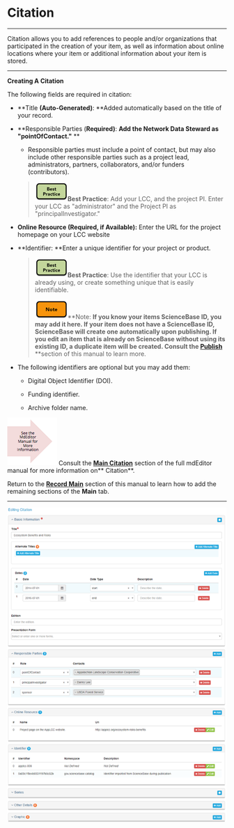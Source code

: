 # Citation

---

Citation allows you to add references to people and/or organizations that participated in the creation of your item, as well as information about online locations where your item or additional information about your item is stored.

---

**Creating A Citation**

The following fields are required in citation:

* **Title **\(Auto-Generated\)**: **Added automatically based on the title of your record.
* **Responsible Parties \(**Required\)**: **Add the Network Data Steward as "pointOfContact."** **

  * Responsible parties must include a point of contact, but may also include other responsible parties such as a project lead, administrators, partners, collaborators, and/or funders \(contributors\). 

  > ![](/assets/best_practice_small.png)**Best Practice**: Add your LCC, and the project PI. Enter your LCC as "administrator" and the Project PI as "principalInvestigator."

* **Online Resource \(**Required, if Available\)**:** Enter the URL for the project homepage on your LCC website

* **Identifier: **Enter a unique identifier for your project or product.

  > ![](/assets/best_practice_small.png)**Best Practice**: Use the identifier that your LCC is already using, or create something unique that is easily identifiable.
  >
  > ![](/assets/note_small.png)**Note: **If you know your items ScienceBase ID, you may add it here. If your item does not have a ScienceBase ID, ScienceBase will create one automatically upon publishing. If you edit an item that is already on ScienceBase without using its existing ID, a duplicate item will be created. Consult the [**Publish**](/publish.md)** **section of this manual to learn more.

* The following identifiers are optional but you may add them:

  * Digital Object Identifier \(DOI\).

  * Funding identifier.

  * Archive folder name.

![](/assets/see_full_manual_for.png) Consult the [**Main Citation**](https://adiwg.gitbooks.io/mdeditor/content/record/edit/main/citation.html) section of the full mdEditor manual for more information on** Citation**.

Return to the [**Record Main**](/record/edit/main.md) section of this manual to learn how to add the remaining sections of the **Main** tab.

---

![](/assets/main_citation_window.png)

